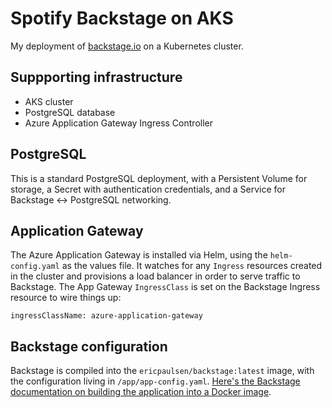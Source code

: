 # Spotify Backstage on AKS

My deployment of [backstage.io](https://backstage.io/) on a Kubernetes cluster.

## Suppporting infrastructure

- AKS cluster
- PostgreSQL database
- Azure Application Gateway Ingress Controller

## PostgreSQL

This is a standard PostgreSQL deployment, with a Persistent Volume for storage, a Secret
with authentication credentials, and a Service for Backstage <-> PostgreSQL networking.

## Application Gateway

The Azure Application Gateway is installed via Helm, using the `helm-config.yaml` as the values file.
It watches for any `Ingress` resources created in the cluster and provisions a load balancer in order
to serve traffic to Backstage. The App Gateway `IngressClass` is set on the Backstage Ingress resource
to wire things up:

```console
ingressClassName: azure-application-gateway
```

## Backstage configuration

Backstage is compiled into the `ericpaulsen/backstage:latest` image, with the configuration living in `/app/app-config.yaml`.
[Here's the Backstage documentation on building the application into a Docker image](https://backstage.io/docs/deployment/docker).
